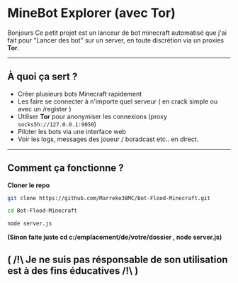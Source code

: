 #  MineBot Explorer (avec Tor)

Bonjours 
Ce petit projet est un lanceur de bot minecraft automatisé que j'ai fait pour "Lancer des bot" sur un server, en toute discrétion via un proxies **Tor**.

---

## À quoi ça sert ?

- Créer plusieurs bots Minecraft rapidement
- Les faire se connecter à n'importe quel serveur ( en crack simple ou avec un /register )
- Utiliser **Tor** pour anonymiser les connexions (proxy `socks5h://127.0.0.1:9050`)
- Piloter les bots via une interface web
- Voir les logs, messages des joueur / boradcast etc.. en direct.

---

## Comment ça fonctionne ?


**Cloner le repo**

```bash
git clone https://github.com/Marreko38MC/Bot-Flood-Minecraft.git

cd Bot-Flood-Minecraft

node server.js
```

**(Sinon faite juste cd c:/emplacement/de/votre/dossier , node server.js)**


## ( /!\ Je ne suis pas résponsable de son utilisation est à des fins éducatives /!\ )
